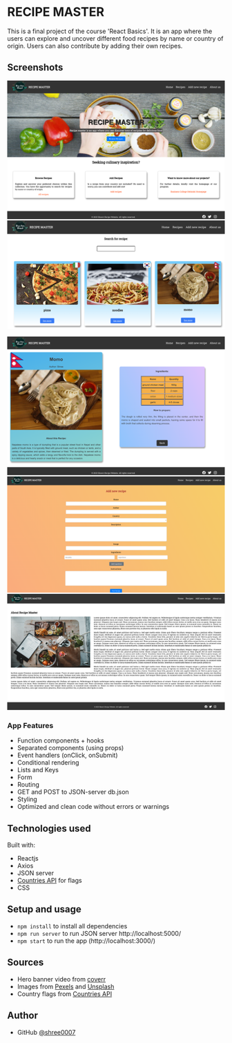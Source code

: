 # RECIPE MASTER

This is a final project of the course 'React Basics'. It is an app where the users can explore and uncover different food recipes by name or country of origin. Users can also contribute by adding their own recipes.

## Screenshots
![Homepage](./src/assets/screenshots/s1.png)![Recipes page](./src/assets/screenshots/s2.png) 

![Seemore page](./src/assets/screenshots/s3.png) <br>
![About us page](./src/assets/screenshots/s4.png)
![About us page](./src/assets/screenshots/s5.png)

### App Features

- Function components + hooks
- Separated components (using props)
- Event handlers (onClick, onSubmit)
- Conditional rendering
- Lists and Keys
- Form
- Routing
- GET and POST to JSON-server db.json
- Styling
- Optimized and clean code without errors or warnings


## Technologies used

Built with: 
- Reactjs
- Axios 
- JSON server
- [Countries API](https://restcountries.com/) for flags
- CSS


## Setup and usage
- `npm install` to install all dependencies
- `npm run server` to run JSON server http://localhost:5000/
- `npm start` to run the app (http://localhost:3000/)



## Sources
- Hero banner video from [coverr](https://coverr.co/videos/making-a-sauce-K8kDa3Qe0s)
- Images from [Pexels](https://www.pexels.com/) and [Unsplash](https://unsplash.com/)
- Country flags from [Countries API](https://restcountries.com/)


## Author
- GitHub [@shree0007](https://github.com/shree0007)
